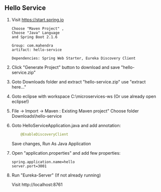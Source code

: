 ## Hello Service
1. Visit https://start.spring.io

    ```
    Choose "Maven Project" ,
    Choose "Java" Language 
    and Spring Boot 2.1.6

    Group: com.mahendra
    artifact: hello-service

    Dependencies: Spring Web Starter, Eureka Discovery Client
    ```
2. Click "Generate Project" button to download and save "hello-service.zip"

3.  Goto Downloads folder and extract "hello-service.zip" use "extract here..."

4.  Goto eclipse with workspace C:\microservices-ws (Or use already open eclipse!)

5.  File -> Import -> Maven : Existing Maven project"
        Choose folder Downloads\hello-service

6.  Goto HelloServiceApplication.java and add annotation:

    ```java
        @EnableDiscoveryClient
    ```

    Save changes, Run As Java Application

7.  Open "application.properties" and add few properties:

    ```
    spring.application.name=hello
    server.port=3001
    ```

8.  Run "Eureka-Server" (If not already running)

    Visit http://localhost:8761